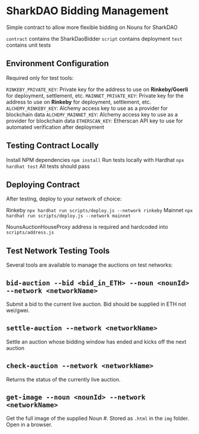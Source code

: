 # SharkDAO Bidding Management

Simple contract to allow more flexible bidding on Nouns for SharkDAO

`contract` contains the SharkDaoBidder
`script` contains deployment
`test` contains unit tests

## Environment Configuration

Required only for test tools:

`RINKEBY_PRIVATE_KEY`: Private key for the address to use on **Rinkeby/Goerli** for deployment, settlement, etc.
`MAINNET_PRIVATE_KEY`: Private key for the address to use on **Rinkeby** for deployment, settlement, etc.
`ALCHEMY_RINKEBY_KEY`: Alchemy access key to use as a provider for blockchain data
`ALCHEMY_MAINNET_KEY`: Alchemy access key to use as a provider for blockchain data
`ETHERSCAN_KEY`: Etherscan API key to use for automated verification after deployment


## Testing Contract Locally

Install NPM dependencies `npm install`
Run tests locally with Hardhat `npx hardhat test`
All tests should pass


## Deploying Contract

After testing, deploy to your network of choice:

Rinkeby `npx hardhat run scripts/deploy.js --network rinkeby`
Mainnet `npx hardhat run scripts/deploy.js --network mainnet`

NounsAuctionHouseProxy address is required and hardcoded into `scripts/address.js`


## Test Network Testing Tools

Several tools are available to manage the auctions on test networks:

## `bid-auction --bid <bid_in_ETH> --noun <nounId> --network <networkName>`
Submit a bid to the current live auction. Bid should be supplied in ETH not wei/gwei.

## `settle-auction --network <networkName>`
Settle an auction whose bidding window has ended and kicks off the next auction

## `check-auction --network <networkName>`
Returns the status of the currently live auction.

## `get-image --noun <nounId> --network <networkName>`
Get the full image of the supplied Noun #. Stored as `.html` in the `img` folder. Open in a browser.